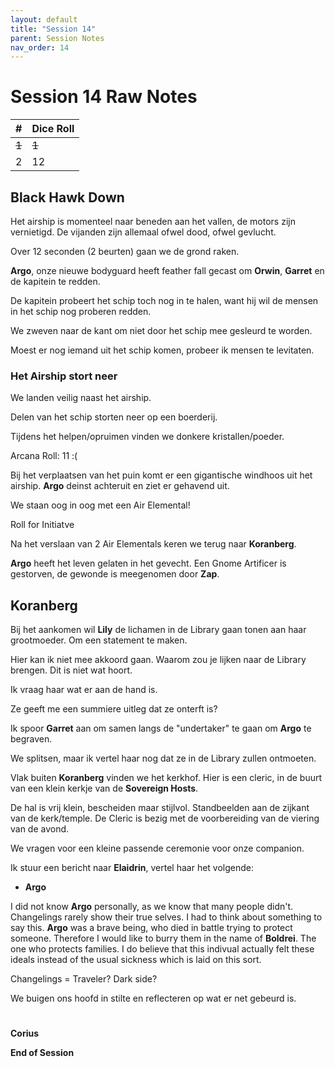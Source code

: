```yaml
---
layout: default
title: "Session 14"
parent: Session Notes
nav_order: 14
---
```


# Session 14 Raw Notes

| #              | Dice Roll |
| :-: | :- |
| ~~1~~       | ~~1~~       |
| 2      | 12       |

## Black Hawk Down

Het airship is momenteel naar beneden aan het vallen, de motors zijn vernietigd.
De vijanden zijn allemaal ofwel dood, ofwel gevlucht.

Over 12 seconden (2 beurten) gaan we de grond raken.

**Argo**, onze nieuwe bodyguard heeft feather fall gecast om **Orwin**, **Garret** en de kapitein te redden.

De kapitein probeert het schip toch nog in te halen, want hij wil de mensen in het schip nog proberen redden.

We zweven naar de kant om niet door het schip mee gesleurd te worden.

Moest er nog iemand uit het schip komen, probeer ik mensen te levitaten.

### Het Airship stort neer

We landen veilig naast het airship.

Delen van het schip storten neer op een boerderij.

Tijdens het helpen/opruimen vinden we donkere kristallen/poeder.

<div class="text-red-000">
  Arcana Roll: 11 :(
</div>

Bij het verplaatsen van het puin komt er een gigantische windhoos uit het airship.
**Argo** deinst achteruit en ziet er gehavend uit.

We staan oog in oog met een Air Elemental!

<div class="text-red-000">
 Roll for Initiatve
</div>

Na het verslaan van 2 Air Elementals keren we terug naar **Koranberg**.

**Argo** heeft het leven gelaten in het gevecht.
Een Gnome Artificer is gestorven, de gewonde is meegenomen door **Zap**.

## Koranberg

Bij het aankomen wil **Lily** de lichamen in de Library gaan tonen aan haar grootmoeder.
Om een statement te maken.

Hier kan ik niet mee akkoord gaan. Waarom zou je lijken naar de Library brengen.
Dit is niet wat hoort.

Ik vraag haar wat er aan de hand is.

Ze geeft me een summiere uitleg dat ze onterft is?

Ik spoor **Garret** aan om samen langs de "undertaker" te gaan om **Argo** te begraven.

We splitsen, maar ik vertel haar nog dat ze in de Library zullen ontmoeten.

Vlak buiten **Koranberg** vinden we het kerkhof.
Hier is een cleric, in de buurt van een klein kerkje van de **Sovereign Hosts**.

De hal is vrij klein, bescheiden maar stijlvol. Standbeelden aan de zijkant van de kerk/temple.
De Cleric is bezig met de voorbereiding van de viering van de avond.

We vragen voor een kleine passende ceremonie voor onze companion.

Ik stuur een bericht naar **Elaidrin**, vertel haar het volgende:
- **Argo**

I did not know **Argo** personally, as we know that many people didn't.
Changelings rarely show their true selves.
I had to think about something to say this.
**Argo** was a brave being, who died in battle trying to protect someone.
Therefore I would like to burry them in the name of **Boldrei**.
The one who protects families.
I do believe that this indivual actually felt these ideals instead of the usual sickness which is laid on this sort.

Changelings = Traveler?
Dark side?

We buigen ons hoofd in stilte en reflecteren op wat er net gebeurd is.

#

**Corius**


**End of Session**
